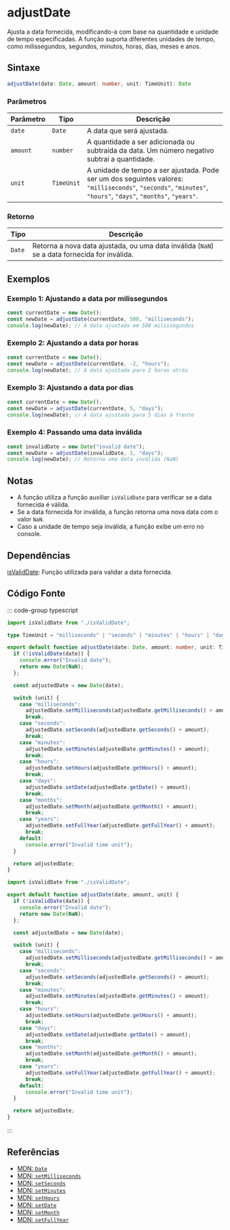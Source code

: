 # adjustDate  
Ajusta a data fornecida, modificando-a com base na quantidade e unidade de tempo especificadas. A função suporta diferentes unidades de tempo, como milissegundos, segundos, minutos, horas, dias, meses e anos.

## Sintaxe
```typescript
adjustDate(date: Date, amount: number, unit: TimeUnit): Date
```

### Parâmetros

| Parâmetro | Tipo        | Descrição                                |
|-----------|-------------|------------------------------------------|
| `date`    | `Date`      | A data que será ajustada.                |
| `amount`  | `number`    | A quantidade a ser adicionada ou subtraída da data. Um número negativo subtrai a quantidade. |
| `unit`    | `TimeUnit`  | A unidade de tempo a ser ajustada. Pode ser um dos seguintes valores: `"milliseconds"`, `"seconds"`, `"minutes"`, `"hours"`, `"days"`, `"months"`, `"years"`. |

### Retorno

| Tipo    | Descrição                                              |
|---------|--------------------------------------------------------|
| `Date`  | Retorna a nova data ajustada, ou uma data inválida (`NaN`) se a data fornecida for inválida. |

## Exemplos

### Exemplo 1: Ajustando a data por milissegundos
```typescript
const currentDate = new Date();
const newDate = adjustDate(currentDate, 500, "milliseconds");
console.log(newDate); // A data ajustada em 500 milissegundos
```

### Exemplo 2: Ajustando a data por horas
```typescript
const currentDate = new Date();
const newDate = adjustDate(currentDate, -2, "hours");
console.log(newDate); // A data ajustada para 2 horas atrás
```

### Exemplo 3: Ajustando a data por dias
```typescript
const currentDate = new Date();
const newDate = adjustDate(currentDate, 5, "days");
console.log(newDate); // A data ajustada para 5 dias à frente
```

### Exemplo 4: Passando uma data inválida
```typescript
const invalidDate = new Date("invalid date");
const newDate = adjustDate(invalidDate, 1, "days");
console.log(newDate); // Retorna uma data inválida (NaN)
```

## Notas
- A função utiliza a função auxiliar `isValidDate` para verificar se a data fornecida é válida.
- Se a data fornecida for inválida, a função retorna uma nova data com o valor `NaN`.
- Caso a unidade de tempo seja inválida, a função exibe um erro no console.

## Dependências
[isValidDate](./isValidDate.md): Função utilizada para validar a data fornecida.

## Código Fonte
::: code-group
typescript
```typescript
import isValidDate from "./isValidDate";

type TimeUnit = "milliseconds" | "seconds" | "minutes" | "hours" | "days" | "months" | "years";

export default function adjustDate(date: Date, amount: number, unit: TimeUnit): Date {
  if (!isValidDate(date)) {
    console.error("Invalid date");
    return new Date(NaN);
  };

  const adjustedDate = new Date(date);

  switch (unit) {
    case "milliseconds":
      adjustedDate.setMilliseconds(adjustedDate.getMilliseconds() + amount);
      break;
    case "seconds":
      adjustedDate.setSeconds(adjustedDate.getSeconds() + amount);
      break;
    case "minutes":
      adjustedDate.setMinutes(adjustedDate.getMinutes() + amount);
      break;
    case "hours":
      adjustedDate.setHours(adjustedDate.getHours() + amount);
      break;
    case "days":
      adjustedDate.setDate(adjustedDate.getDate() + amount);
      break;
    case "months":
      adjustedDate.setMonth(adjustedDate.getMonth() + amount);
      break;
    case "years":
      adjustedDate.setFullYear(adjustedDate.getFullYear() + amount);
      break;
    default:
      console.error("Invalid time unit");
  }

  return adjustedDate;
}
```

```javascript
import isValidDate from "./isValidDate";

export default function adjustDate(date, amount, unit) {
  if (!isValidDate(date)) {
    console.error("Invalid date");
    return new Date(NaN);
  };

  const adjustedDate = new Date(date);

  switch (unit) {
    case "milliseconds":
      adjustedDate.setMilliseconds(adjustedDate.getMilliseconds() + amount);
      break;
    case "seconds":
      adjustedDate.setSeconds(adjustedDate.getSeconds() + amount);
      break;
    case "minutes":
      adjustedDate.setMinutes(adjustedDate.getMinutes() + amount);
      break;
    case "hours":
      adjustedDate.setHours(adjustedDate.getHours() + amount);
      break;
    case "days":
      adjustedDate.setDate(adjustedDate.getDate() + amount);
      break;
    case "months":
      adjustedDate.setMonth(adjustedDate.getMonth() + amount);
      break;
    case "years":
      adjustedDate.setFullYear(adjustedDate.getFullYear() + amount);
      break;
    default:
      console.error("Invalid time unit");
  }

  return adjustedDate;
}
```
:::

## Referências
- [MDN: `Date`](https://developer.mozilla.org/en-US/docs/Web/JavaScript/Reference/Global_Objects/Date)
- [MDN: `setMilliseconds`](https://developer.mozilla.org/en-US/docs/Web/JavaScript/Reference/Global_Objects/Date/setMilliseconds)
- [MDN: `setSeconds`](https://developer.mozilla.org/en-US/docs/Web/JavaScript/Reference/Global_Objects/Date/setSeconds)
- [MDN: `setMinutes`](https://developer.mozilla.org/en-US/docs/Web/JavaScript/Reference/Global_Objects/Date/setMinutes)
- [MDN: `setHours`](https://developer.mozilla.org/en-US/docs/Web/JavaScript/Reference/Global_Objects/Date/setHours)
- [MDN: `setDate`](https://developer.mozilla.org/en-US/docs/Web/JavaScript/Reference/Global_Objects/Date/setDate)
- [MDN: `setMonth`](https://developer.mozilla.org/en-US/docs/Web/JavaScript/Reference/Global_Objects/Date/setMonth)
- [MDN: `setFullYear`](https://developer.mozilla.org/en-US/docs/Web/JavaScript/Reference/Global_Objects/Date/setFullYear)